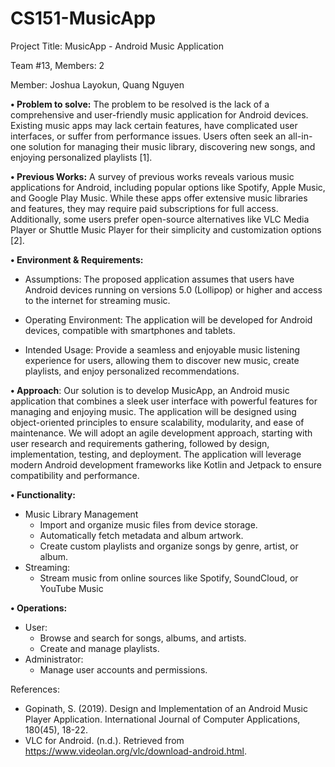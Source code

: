 # CS151-MusicApp

Project Title: MusicApp - Android Music Application


Team #13, Members: 2

Member: Joshua Layokun, Quang Nguyen

**• Problem to solve:** 
The problem to be resolved is the lack of a comprehensive and user-friendly music application for Android devices. Existing music apps may lack certain features, have complicated user interfaces, or suffer from performance issues. Users often seek an all-in-one solution for managing their music library, discovering new songs, and enjoying personalized playlists [1].


**• Previous Works:**
A survey of previous works reveals various music applications for Android, including popular options like Spotify, Apple Music, and Google Play Music. While these apps offer extensive music libraries and features, they may require paid subscriptions for full access. Additionally, some users prefer open-source alternatives like VLC Media Player or Shuttle Music Player for their simplicity and customization options [2].


**• Environment & Requirements:** 
  - Assumptions: The proposed application assumes that users have Android devices running on versions 5.0 (Lollipop) or higher and access to the internet for streaming music.

  - Operating Environment: The application will be developed for Android devices, compatible with smartphones and tablets.
  
  - Intended Usage: Provide a seamless and enjoyable music listening experience for users, allowing them to discover new music, create playlists, and enjoy personalized recommendations.



**• Approach**: 
Our solution is to develop MusicApp, an Android music application that combines a sleek user interface with powerful features for managing and enjoying music. The application will be designed using object-oriented principles to ensure scalability, modularity, and ease of maintenance. We will adopt an agile development approach, starting with user research and requirements gathering, followed by design, implementation, testing, and deployment. The application will leverage modern Android development frameworks like Kotlin and Jetpack to ensure compatibility and performance.

**• Functionality:**
  - Music Library Management
    - Import and organize music files from device storage.
    - Automatically fetch metadata and album artwork.
    - Create custom playlists and organize songs by genre, artist, or album.
  - Streaming:
    -  Stream music from online sources like Spotify, SoundCloud, or YouTube Music


**• Operations:**
  - User:
    - Browse and search for songs, albums, and artists.
    - Create and manage playlists.
  - Administrator:
    - Manage user accounts and permissions.


References:
  - Gopinath, S. (2019). Design and Implementation of an Android Music Player Application. International Journal of Computer Applications, 180(45), 18-22.
  - VLC for Android. (n.d.). Retrieved from https://www.videolan.org/vlc/download-android.html.

